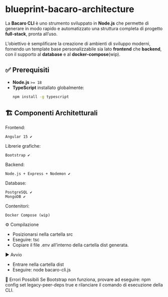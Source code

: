 # blueprint-bacaro-architecture
La **Bacaro CLI** è uno strumento sviluppato in **Node.js** che permette di generare in modo rapido e automatizzato una struttura completa di progetto **full-stack**, pronta all’uso.  

L’obiettivo è semplificare la creazione di ambienti di sviluppo moderni, fornendo un template base personalizzabile sia lato **frontend** che **backend**, con il supporto al **database** e al **docker-compose**(wip).

## ✅ Prerequisiti
- **Node.js** `>= 18`
- **TypeScript** installato globalmente:
  ```bash
  npm install -g typescript

## 🏗️ Componenti Architetturali

Frontend:

    Angular 15 ✔️

Librerie grafiche:

    Bootstrap ✔️

Backend:

    Node.js + Express + Nodemon ✔️

Database:

    PostgreSQL ✔️
    MongoDB ✔️

Contenitori:

    Docker Compose (wip)

⚙️ Compilazione

- Posizionarsi nella cartella src
- Eseguire: tsc
- Copiare il file .env all’interno della cartella dist generata.

▶️ Avvio

- Entrare nella cartella dist
- Eseguire: node bacaro-cli.js

🐞 Errori Possibili
Se Bootstrap non funziona, provare ad eseguire:
npm config set legacy-peer-deps true
e rilanciare il comando di esecuzione della CLI.

